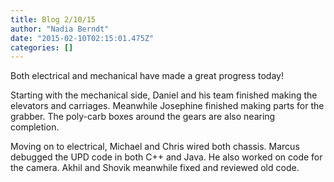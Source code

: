 ```yaml
---
title: Blog 2/10/15
author: "Nadia Berndt"
date: "2015-02-10T02:15:01.475Z"
categories: []
---
```

Both electrical and mechanical have made a great progress today!

Starting with the mechanical side, Daniel and his team finished making the elevators and carriages.
Meanwhile Josephine finished making parts for the grabber. The poly-carb boxes around the gears are 
also nearing completion.

Moving on to electrical, Michael and Chris wired both chassis. Marcus debugged the UPD code in both 
C++ and Java. He also worked on code for the camera. Akhil and Shovik meanwhile fixed and reviewed old code.
